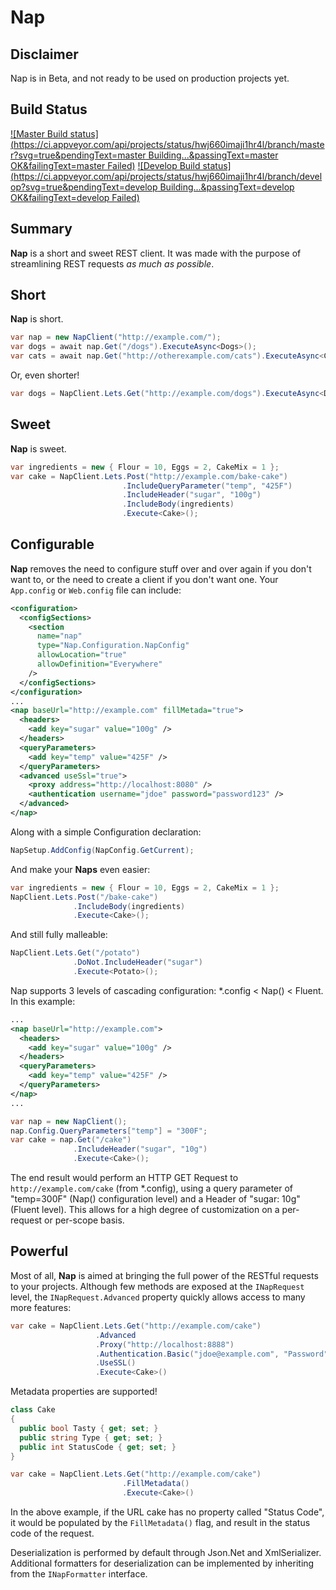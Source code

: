 Nap
========


## Disclaimer

Nap is in Beta, and not ready to be used on production projects yet.

## Build Status
[![Master Build status](https://ci.appveyor.com/api/projects/status/hwj660imaji1hr4l/branch/master?svg=true&pendingText=master Building...&passingText=master OK&failingText=master Failed)](https://ci.appveyor.com/project/mandest/Nap/branch/master) [![Develop Build status](https://ci.appveyor.com/api/projects/status/hwj660imaji1hr4l/branch/develop?svg=true&pendingText=develop Building...&passingText=develop OK&failingText=develop Failed)](https://ci.appveyor.com/project/mandest/Nap/branch/develop)

## Summary

**Nap** is a short and sweet REST client.  It was made with the purpose of streamlining REST requests *as much as possible*.

## Short

**Nap** is short.

```c#
var nap = new NapClient("http://example.com/");
var dogs = await nap.Get("/dogs").ExecuteAsync<Dogs>();
var cats = await nap.Get("http://otherexample.com/cats").ExecuteAsync<Cats>();
```

Or, even shorter!

```c#
var dogs = NapClient.Lets.Get("http://example.com/dogs").ExecuteAsync<Dogs>()
```

## Sweet

**Nap** is sweet.

```c#
var ingredients = new { Flour = 10, Eggs = 2, CakeMix = 1 };
var cake = NapClient.Lets.Post("http://example.com/bake-cake")
                         .IncludeQueryParameter("temp", "425F")
                         .IncludeHeader("sugar", "100g")
                         .IncludeBody(ingredients)
                         .Execute<Cake>();
```

## Configurable

**Nap** removes the need to configure stuff over and over again if you don't want to, or the need to create a client if you don't want one.  Your `App.config` or `Web.config` file can include:

```xml
<configuration>
  <configSections>
    <section 
      name="nap" 
      type="Nap.Configuration.NapConfig" 
      allowLocation="true" 
      allowDefinition="Everywhere"
    />
  </configSections>
</configuration>
...
<nap baseUrl="http://example.com" fillMetada="true">
  <headers>
    <add key="sugar" value="100g" />
  </headers>
  <queryParameters>
    <add key="temp" value="425F" />
  </queryParameters>
  <advanced useSsl="true">
    <proxy address="http://localhost:8080" />
    <authentication username="jdoe" password="password123" />
  </advanced>
</nap>
```

Along with a simple Configuration declaration:
```c#
NapSetup.AddConfig(NapConfig.GetCurrent);
```

And make your **Naps** even easier:

```c#
var ingredients = new { Flour = 10, Eggs = 2, CakeMix = 1 };
NapClient.Lets.Post("/bake-cake")
              .IncludeBody(ingredients)
              .Execute<Cake>();
```

And still fully malleable:

```c#
NapClient.Lets.Get("/potato")
              .DoNot.IncludeHeader("sugar")
              .Execute<Potato>();
```

Nap supports 3 levels of cascading configuration: *.config < Nap() < Fluent.  In this example:

```xml
...
<nap baseUrl="http://example.com">
  <headers>
    <add key="sugar" value="100g" />
  </headers>
  <queryParameters>
    <add key="temp" value="425F" />
  </queryParameters>
</nap>
...
```

```c#
var nap = new NapClient();
nap.Config.QueryParameters["temp"] = "300F";
var cake = nap.Get("/cake")
              .IncludeHeader("sugar", "10g")
              .Execute<Cake>();
```

The end result would perform an HTTP GET Request to `http://example.com/cake` (from *.config), using a query parameter of "temp=300F" (Nap() configuration level) and a Header of "sugar: 10g" (Fluent level).  This allows for a high degree of customization on a per-request or per-scope basis.

## Powerful

Most of all, **Nap** is aimed at bringing the full power of the RESTful requests to your projects.  Although few methods are exposed at the `INapRequest` level, the `INapRequest.Advanced` property quickly allows access to many more features:

```c#
var cake = NapClient.Lets.Get("http://example.com/cake")
                   .Advanced
                   .Proxy("http://localhost:8888")
                   .Authentication.Basic("jdoe@example.com", "Password")
                   .UseSSL()
                   .Execute<Cake>()
```

Metadata properties are supported!

```c#
class Cake
{
  public bool Tasty { get; set; }
  public string Type { get; set; }
  public int StatusCode { get; set; }
}

var cake = NapClient.Lets.Get("http://example.com/cake")
                         .FillMetadata()
                         .Execute<Cake>()
```

In the above example, if the URL cake has no property called "Status Code", it would be populated by the `FillMetadata()` flag, and result in the status code of the request.

Deserialization is performed by default through Json.Net and XmlSerializer.  Additional formatters for deserialization can be implemented by inheriting from the `INapFormatter` interface.
